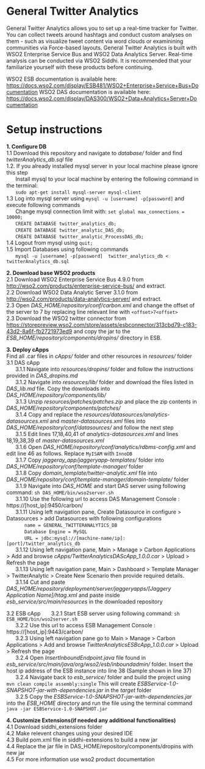# General Twitter Analytics

General Twitter Analytics allows you to set up a real-time tracker for Twitter. You can collect tweets around hashtags and conduct custom analyses on them - such as visualize tweet content via word clouds or examinining communities via Force-based layouts. General Twitter Analytics is built with WSO2 Enterprise Service Bus and WSO2 Data Analytics Server. Real-time analysis can be conducted via WSO2 Siddhi. It is recommended that your familiarize yourself with these products before continuing.

WSO2 ESB documentation is available here:  https://docs.wso2.com/display/ESB481/WSO2+Enterprise+Service+Bus+Documentation
WSO2 DAS documentation is available here:  https://docs.wso2.com/display/DAS300/WSO2+Data+Analytics+Server+Documentation

# Setup instructions

**1. Configure DB**  
    1.1 Download this repository and navigate to _database/_ folder and find _twitterAnalytics_db.sql_ file  
	1.2. If you already installed mysql server in your local machine please ignore this step   
		&nbsp;&nbsp;&nbsp;&nbsp;&nbsp;&nbsp;Install mysql to your local machine by entering the following command in the terminal:  
		&nbsp;&nbsp;&nbsp;&nbsp;&nbsp;&nbsp;`sudo apt-get install mysql-server mysql-client`  
 	1.3 Log into mysql server using `mysql -u [username] -p[password]` and execute following commands  
   		&nbsp;&nbsp;&nbsp;&nbsp;&nbsp;&nbsp;Change mysql connection limit with: `set global max_connections = 10000;`  
		&nbsp;&nbsp;&nbsp;&nbsp;&nbsp;&nbsp;`CREATE DATABASE twitter_analytics_db;`  
		&nbsp;&nbsp;&nbsp;&nbsp;&nbsp;&nbsp;`CREATE DATABASE twitter_analytic_DAS_db;`  
		&nbsp;&nbsp;&nbsp;&nbsp;&nbsp;&nbsp;`CREATE DATABASE twitter_analytic_ProcessDAS_db;`  
 	1.4 Logout from mysql using `quit;`   
 	1.5 Import Databases using following commands   
		&nbsp;&nbsp;&nbsp;&nbsp;&nbsp;&nbsp;`mysql -u [username] -p[password]  twitter_analytics_db < twitterAnalytics_db.sql` 

**2. Download base WSO2 products**   
	 2.1 Download WSO2 Enterprise Service Bus 4.9.0 from http://wso2.com/products/enterprise-service-bus/ and extract.  
	 2.2 Download WSO2 Data Analytic Server 3.1.0 from http://wso2.com/products/data-analytics-server/ and extract.  
	 2.3 Open _DAS_HOME/repository/conf/carbon.xml_ and change the offset of the server to 7 by replacing line relevant line with `<offset>7<offset>`  
	 2.3 Download the WSO2 twitter connector from https://storepreview.wso2.com/store/assets/esbconnector/313cbd79-c183-43d2-8a6f-fb2721973ed9 and copy the jar to the _ESB_HOME/repository/components/dropins/_ directory in ESB.    
 
**3. Deploy cApps**  
	 Find all .car files in _cApps/_ folder and other resources in _resources/_ folder  
	 3.1 DAS cApp  
     &nbsp;&nbsp;&nbsp;&nbsp;&nbsp;&nbsp;3.1.1 Navigate into _resources/dropins/_ folder and follow the instructions provided in _DAS_dropins.md_  
     &nbsp;&nbsp;&nbsp;&nbsp;&nbsp;&nbsp;3.1.2 Navigate into _resources/lib/_ folder and download the files listed in _DAS_lib.md_ file. Copy the downloads into _DAS_HOME/repository/components/lib/_  
     &nbsp;&nbsp;&nbsp;&nbsp;&nbsp;&nbsp;3.1.3 Unzip _resources/patches/patches.zip_ and place the zip contents in _DAS_HOME/repository/components/patches/_  
     &nbsp;&nbsp;&nbsp;&nbsp;&nbsp;&nbsp;3.1.4 Copy and replace the _resources/datasources/analytics-datasources.xml_ and _master-datasources.xml_ files into _DAS_HOME/repository/conf/datasources/_ and follow the next step  
     &nbsp;&nbsp;&nbsp;&nbsp;&nbsp;&nbsp;3.1.5 Edit lines 17,18,40,41 of _analytics-datasources.xml_ and lines 18,19,38,39 of _master-datasources.xml_  
     &nbsp;&nbsp;&nbsp;&nbsp;&nbsp;&nbsp;3.1.6 Open _DAS_HOME/repository/conf/analytics/rdbms-config.xml_ and edit line 46 as follows. Replace `MyISAM` with `InnoDB`  
     &nbsp;&nbsp;&nbsp;&nbsp;&nbsp;&nbsp;3.1.7 Copy _jaggeray_app/jaggeryapp-templates/_ folder into _DAS_HOME/repository/conf/template-manager/_ folder  
     &nbsp;&nbsp;&nbsp;&nbsp;&nbsp;&nbsp;3.1.8 Copy _domain_template/twitter-analytic.xml_ file into _DAS_HOME/repository/conf/template-manager/domain-template/_ folder  
     &nbsp;&nbsp;&nbsp;&nbsp;&nbsp;&nbsp;3.1.9 Navigate into _DAS_HOME_ and start DAS server using following command: `sh DAS_HOME/bin/wso2server.sh`    
     &nbsp;&nbsp;&nbsp;&nbsp;&nbsp;&nbsp;3.1.10 Use the following url to access DAS Management Console : https://[host_ip]:9450/carbon/  
     &nbsp;&nbsp;&nbsp;&nbsp;&nbsp;&nbsp;3.1.11 Using left navigation pane, Create Datasource in configure > Datasources > add Datasources with following configurations  
     &nbsp;&nbsp;&nbsp;&nbsp;&nbsp;&nbsp;&nbsp;&nbsp;&nbsp;&nbsp;&nbsp;&nbsp;`name = GENERAL_TWITTERANALYTICS_DB`  
     &nbsp;&nbsp;&nbsp;&nbsp;&nbsp;&nbsp;&nbsp;&nbsp;&nbsp;&nbsp;&nbsp;&nbsp;`Database Engine = MySQL`  
     &nbsp;&nbsp;&nbsp;&nbsp;&nbsp;&nbsp;&nbsp;&nbsp;&nbsp;&nbsp;&nbsp;&nbsp;`URL = jdbc:mysql://[machine-name/ip]:[port]/twitter_analytics_db`  
     &nbsp;&nbsp;&nbsp;&nbsp;&nbsp;&nbsp;3.1.12 Using left navigation pane, Main > Manage > Carbon Applications > Add and browse _cApps/TwitterAnalyticsDAScApp_1.0.0.car_ > Upload > Refresh the page  
     &nbsp;&nbsp;&nbsp;&nbsp;&nbsp;&nbsp;3.1.13 Using left navigation pane, Main > Dashboard > Template Manager > TwitterAnalytic > Create New Scenario then provide required details.  
     &nbsp;&nbsp;&nbsp;&nbsp;&nbsp;&nbsp;3.1.14 Cut and paste _DAS_HOME/repository/deployment/server/jaggeryapps/[Jaggery Application Name]/htag.xml_ and paste inside _esb_service/src/main/resources_ in the downloaded repository  

   3.2 ESB cApp
	 &nbsp;&nbsp;&nbsp;&nbsp;&nbsp;&nbsp;3.2.1 Start ESB server using following command: `sh ESB_HOME/bin/wso2server.sh`  
	 &nbsp;&nbsp;&nbsp;&nbsp;&nbsp;&nbsp;3.2.2 Use this url to access ESB Management Console : https://[host_ip]:9443/carbon/  
	 &nbsp;&nbsp;&nbsp;&nbsp;&nbsp;&nbsp;3.2.3 Using left navigation pane go to Main > Manage > Carbon Applications > Add and browse _TwitterAnalyticsESBcApp_1.0.0.car_ > Upload > Refresh the page  
	 &nbsp;&nbsp;&nbsp;&nbsp;&nbsp;&nbsp;3.2.4 Open _InsertInboundEndpoint.java_ file found in _esb_service/src/main/java/org/wso2/esb/inboundadmin/_ folder. Insert the host ip address of the ESB instance into line 38 (Sample shown in line 37)  
	 &nbsp;&nbsp;&nbsp;&nbsp;&nbsp;&nbsp;3.2.4 Navigate back to _esb_service/_ folder and build the project using `mvn clean compile assembly:single` This will create _ESBService-1.0-SNAPSHOT-jar-with-dependencies.jar_ in the _target_ folder  
	 &nbsp;&nbsp;&nbsp;&nbsp;&nbsp;&nbsp;3.2.5 Copy the _ESBService-1.0-SNAPSHOT-jar-with-dependencies.jar_ into the _ESB_HOME_ directory and run the file using the terminal command `java -jar ESBService-1.0-SNAPSHOT.jar` 
	    
**4. Customize Extensions(if needed any additional functionalities)**  
	 4.1 Download siddhi_extensions folder  
	 4.2 Make relevent changes using your desired IDE  
	 4.3 Build pom.xml file in siddhi-extensions to build a new jar  
	 4.4 Replace the jar file in DAS_HOME/repository/components/dropins with new jar  
	 4.5 For more information use wso2 product documentation  
